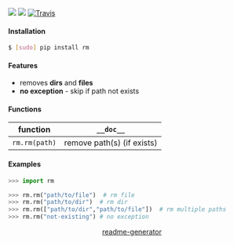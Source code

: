 <!--
https://pypi.org/project/readme-generator/
-->

[![](https://img.shields.io/pypi/pyversions/rm.svg?longCache=True)](https://pypi.org/project/rm/)
[![](https://img.shields.io/pypi/v/rm.svg?maxAge=3600)](https://pypi.org/project/rm/)
[![Travis](https://api.travis-ci.org/looking-for-a-job/rm.py.svg?branch=master)](https://travis-ci.org/looking-for-a-job/rm.py/)

#### Installation
```bash
$ [sudo] pip install rm
```

#### Features
- removes **dirs** and **files**
- **no exception** - skip if path not exists

#### Functions
function|`__doc__`
-|-
`rm.rm(path)` |remove path(s) (if exists)

#### Examples
```python
>>> import rm

>>> rm.rm("path/to/file")  # rm file
>>> rm.rm("path/to/dir")  # rm dir
>>> rm.rm(["path/to/dir","path/to/file"])  # rm multiple paths
>>> rm.rm("not-existing") # no exception
```

<p align="center">
    <a href="https://pypi.org/project/readme-generator/">readme-generator</a>
</p>